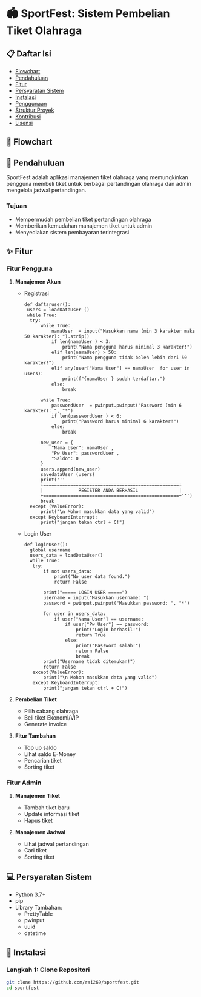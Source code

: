 # 🏟️ SportFest: Sistem Pembelian Tiket Olahraga

## 📋 Daftar Isi
- [Flowchart](#Flowchart)
- [Pendahuluan](#pendahuluan)
- [Fitur](#fitur)
- [Persyaratan Sistem](#persyaratan-sistem)
- [Instalasi](#instalasi)
- [Penggunaan](#penggunaan)
- [Struktur Proyek](#struktur-proyek)
- [Kontribusi](#kontribusi)
- [Lisensi](#lisensi)

## 💫 Flowchart



## 🌟 Pendahuluan
SportFest adalah aplikasi manajemen tiket olahraga yang memungkinkan pengguna membeli tiket untuk berbagai pertandingan olahraga dan admin mengelola jadwal pertandingan.

### Tujuan
- Mempermudah pembelian tiket pertandingan olahraga
- Memberikan kemudahan manajemen tiket untuk admin
- Menyediakan sistem pembayaran terintegrasi

## ✨ Fitur

### Fitur Pengguna
1. **Manajemen Akun**
   - Registrasi

      ```
      def daftaruser():
       users = loadDataUser ()
       while True:
        try:
            while True:
                namaUser  = input("Masukkan nama (min 3 karakter maks 50 karakter): ").strip()
                if len(namaUser ) < 3:
                    print("Nama pengguna harus minimal 3 karakter!")
                elif len(namaUser) > 50:
                    print("Nama pengguna tidak boleh lebih dari 50 karakter!")
                elif any(user["Nama User"] == namaUser  for user in users):
                    print(f"{namaUser } sudah terdaftar.")
                else:
                    break
            
            while True:
                passwordUser  = pwinput.pwinput("Password (min 6 karakter): ", "*")
                if len(passwordUser ) < 6:
                    print("Password harus minimal 6 karakter!")
                else:
                    break

            new_user = {
                "Nama User": namaUser ,
                "Pw User": passwordUser ,
                "Saldo": 0
            }
            users.append(new_user)
            savedataUser (users)
            print('''
            +==================================================+
            |             REGISTER ANDA BERHASIL               |
            +==================================================+''')
            break
        except (ValueError):
            print("\n Mohon masukkan data yang valid")
        except KeyboardInterrupt:
            print("jangan tekan ctrl + C!")
      ```


   - Login User
  
     ```
     def loginUser():
       global username
       users_data = loadDataUser()
       while True:
        try:
            if not users_data:
                print("No user data found.")
                return False
            
            print("===== LOGIN USER =====")
            username = input("Masukkan username: ")
            password = pwinput.pwinput("Masukkan password: ", "*")
            
            for user in users_data:
                if user["Nama User"] == username:
                    if user["Pw User"] == password:
                        print("Login berhasil!")
                        return True
                    else:
                        print("Password salah!")
                        return False
                        break
            print("Username tidak ditemukan!")
            return False
        except(ValueError):
            print("\n Mohon masukkan data yang valid")
        except KeyboardInterrupt:
            print("jangan tekan ctrl + C!")

     ```



1. **Pembelian Tiket**
   - Pilih cabang olahraga
   - Beli tiket Ekonomi/VIP
   - Generate invoice

2. **Fitur Tambahan**
   - Top up saldo
   - Lihat saldo E-Money
   - Pencarian tiket
   - Sorting tiket

### Fitur Admin
1. **Manajemen Tiket**
   - Tambah tiket baru
   - Update informasi tiket
   - Hapus tiket

2. **Manajemen Jadwal**
   - Lihat jadwal pertandingan
   - Cari tiket
   - Sorting tiket

## 💻 Persyaratan Sistem
- Python 3.7+
- pip
- Library Tambahan:
  - PrettyTable
  - pwinput
  - uuid
  - datetime

## 🚀 Instalasi

### Langkah 1: Clone Repositori
```bash
git clone https://github.com/rai269/sportfest.git
cd sportfest
